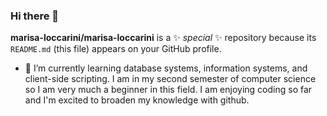 ### Hi there 👋

**marisa-loccarini/marisa-loccarini** is a ✨ _special_ ✨ repository because its `README.md` (this file) appears on your GitHub profile.

- 🌱 I’m currently learning database systems, information systems, and client-side scripting. I am in my second semester of computer science so I am very much a beginner in this field. I am enjoying coding so far and I'm excited to broaden my knowledge with github. 
